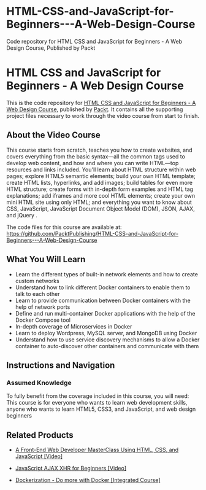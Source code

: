 # HTML-CSS-and-JavaScript-for-Beginners---A-Web-Design-Course
Code repository for HTML CSS and JavaScript for Beginners - A Web Design Course, Published by Packt
# HTML CSS and JavaScript for Beginners - A Web Design Course
This is the code repository for [HTML CSS and JavaScript for Beginners - A Web Design Course](https://www.packtpub.com/virtualization-and-cloud/dockerization-do-more-docker-integrated-course?utm_source=github&utm_medium=repository&utm_campaign=9781788394857), published by [Packt](https://www.packtpub.com/?utm_source=github). It contains all the supporting project files necessary to work through the video course from start to finish.
## About the Video Course
This course starts from scratch, teaches you how to create websites, and covers everything from the basic syntax—all the common tags used to develop web content, and how and where you can write HTML—top resources and links included. 
You'll learn about HTML structure within web pages; explore HTML5 semantic elements; build your own HTML template; create HTML lists, hyperlinks, and add images; build tables for even more HTML structure; create forms with in-depth form examples and HTML tag explanations; add iframes and more cool HTML elements; create your own mini HTML site using only HTML; and everything you want to know about CSS, JavaScript, JavaScript Document Object Model (DOM), JSON, AJAX, and jQuery .

The code files for this course are available at: https://github.com/PacktPublishing/HTML-CSS-and-JavaScript-for-Beginners---A-Web-Design-Course

<H2>What You Will Learn</H2>
<DIV class=book-info-will-learn-text>
<UL>
<LI>Learn the different types of built-in network elements and how to create custom networks 
<LI>Understand how to link different Docker containers to enable them to talk to each other 
<LI>Learn to provide communication between Docker containers with the help of network ports 
<LI>Define and run multi-container Docker applications with the help of the Docker Compose tool 
<LI>In-depth coverage of Microservices in Docker 
<LI>Learn to deploy Wordpress, MySQL server, and MongoDB using Docker 
<LI>Understand how to use service discovery mechanisms to allow a Docker container to auto-discover other containers and communicate with them </LI></UL></DIV>

## Instructions and Navigation
### Assumed Knowledge
To fully benefit from the coverage included in this course, you will need:<br/>
This course is for everyone who wants to learn web development skills, anyone who wants to learn HTML5, CSS3, and JavaScript, and web design beginners


    

## Related Products
* [A Front-End Web Developer MasterClass Using HTML, CSS, and JavaScript [Video]](https://www.packtpub.com/virtualization-and-cloud/dockerization-do-more-docker-integrated-course?utm_source=github&utm_medium=repository&utm_campaign=9781788394857)

* [JavaScript AJAX XHR for Beginners [Video]](https://www.packtpub.com/virtualization-and-cloud/dockerization-do-more-docker-integrated-course?utm_source=github&utm_medium=repository&utm_campaign=9781788394857)

* [Dockerization - Do more with Docker [Integrated Course]](https://www.packtpub.com/virtualization-and-cloud/dockerization-do-more-docker-integrated-course?utm_source=github&utm_medium=repository&utm_campaign=9781788394857)

